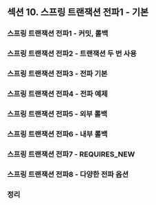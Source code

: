 ## 섹션 10. 스프링 트랜잭션 전파1 - 기본

### 스프링 트랜잭션 전파1 - 커밋, 롤백

### 스프링 트랜잭션 전파2 - 트랜잭션 두 번 사용

### 스프링 트랜잭션 전파3 - 전파 기본

### 스프링 트랜잭션 전파4 - 전파 예제

### 스프링 트랜잭션 전파5 - 외부 롤백

### 스프링 트랜잭션 전파6 - 내부 롤백

### 스프링 트랜잭션 전파7 - REQUIRES_NEW

### 스프링 트랜잭션 전파8 - 다양한 전파 옵션

### 정리
